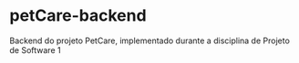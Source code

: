 # petCare-backend
Backend do projeto PetCare, implementado durante a disciplina de Projeto de Software 1
